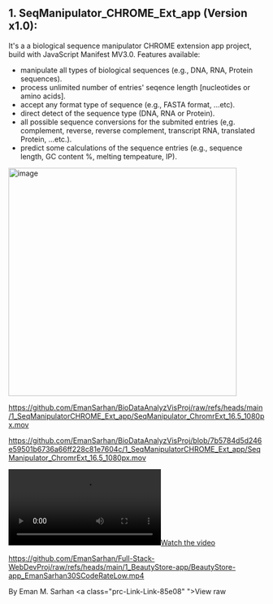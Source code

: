 ## 1. SeqManipulator_CHROME_Ext_app (Version x1.0):
It's a a biological sequence manipulator CHROME extension app project, build with JavaScript Manifest MV3.0.
Features available:
* manipulate all types of biological sequences (e.g., DNA, RNA, Protein sequences).
* process unlimited number of entries' seqence length [nucleotides or amino acids].
* accept any format type of sequence (e.g., FASTA format, ...etc).
* direct detect of the sequence type (DNA, RNA or Protein).
* all possible sequence conversions for the submited entries (e,g. complement, reverse, reverse complement, transcript RNA, translated Protein, ...etc.).
* predict some calculations of the sequence entries (e.g., sequence length, GC content %, melting tempeature, IP).

<img width="449" alt="image" src="https://github.com/user-attachments/assets/51de3e54-0ce9-4ff7-bbe5-b31c8e83a68d" />

https://github.com/EmanSarhan/BioDataAnalyzVisProj/raw/refs/heads/main/1_SeqManipulatorCHROME_Ext_app/SeqManipulator_ChromrExt_16.5_1080px.mov



https://github.com/EmanSarhan/BioDataAnalyzVisProj/blob/7b5784d5d246e59501b6736a66ff228c81e7604c/1_SeqManipulatorCHROME_Ext_app/SeqManipulator_ChromrExt_16.5_1080px.mov


[![Watch the video](https://github.com/EmanSarhan/BioDataAnalyzVisProj/blob/7b5784d5d246e59501b6736a66ff228c81e7604c/1_SeqManipulatorCHROME_Ext_app/SeqManipulator_ChromrExt_16.5_1080px.mov)](https://github.com/EmanSarhan/BioDataAnalyzVisProj/blob/7b5784d5d246e59501b6736a66ff228c81e7604c/1_SeqManipulatorCHROME_Ext_app/SeqManipulator_ChromrExt_16.5_1080px.mov)


https://github.com/EmanSarhan/Full-Stack-WebDevProj/raw/refs/heads/main/1_BeautyStore-app/BeautyStore-app_EmanSarhan30SCodeRateLow.mp4

By Eman M. Sarhan
<a class="prc-Link-Link-85e08" ">View raw</a>
